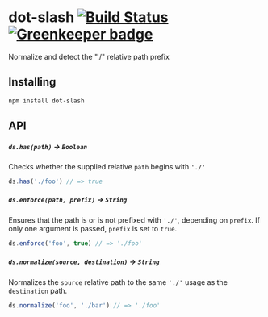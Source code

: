 # dot-slash [![Build Status](https://travis-ci.org/bendrucker/dot-slash.svg?branch=master)](https://travis-ci.org/bendrucker/dot-slash) [![Greenkeeper badge](https://badges.greenkeeper.io/bendrucker/dot-slash.svg)](https://greenkeeper.io/)
Normalize and detect the "./" relative path prefix

## Installing

```sh
npm install dot-slash
```

## API

##### `ds.has(path)` -> `Boolean`

Checks whether the supplied relative `path` begins with `'./'`

```js
ds.has('./foo') // => true
```

##### `ds.enforce(path, prefix)` -> `String`

Ensures that the path is or is not prefixed with `'./'`, depending on `prefix`. If only one argument is passed, `prefix` is set to `true`.

```js
ds.enforce('foo', true) // => './foo'
```

##### `ds.normalize(source, destination)` -> `String`

Normalizes the `source` relative path to the same `'./'` usage as the `destination` path. 

```js
ds.normalize('foo', './bar') // => './foo'
```
